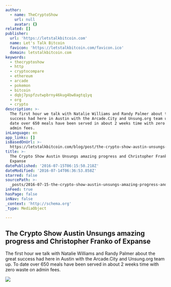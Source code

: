 ```yaml
---
author:
  - name: TheCryptoShow
    url: null
    avatar: {}
related: []
publisher:
  url: 'https://letstalkbitcoin.com'
  name: Let's Talk Bitcoin
  favicon: 'https://letstalkbitcoin.com/favicon.ico'
  domain: letstalkbitcoin.com
keywords:
  - thecryptoshow
  - http
  - cryptocompare
  - ethereum
  - arcade
  - pokemon
  - bitcoin
  - dqbj7pspfzutwpbrny46kug4bw8agtq1yq
  - org
  - crypto
description: >-
  The first hour we talk with Natalie Williams and Randy Palmer about the great
  success had here in Austin with the Arcade.City and Unsung.org team up. To
  date over 650 meals have been served in about 2 weeks time with zero waste on
  admin fees.
inLanguage: en
app_links: []
isBasedOnUrl: >-
  https://letstalkbitcoin.com/blog/post/the-crypto-show-austin-unsungs-amazing-progress-and-christopher-franko-of-expanse
title: >-
  The Crypto Show Austin Unsungs amazing progress and Christopher Franko of
  Expanse
datePublished: '2016-07-15T06:15:50.218Z'
dateModified: '2016-07-14T06:36:53.858Z'
starred: false
sourcePath: >-
  _posts/2016-07-15-the-crypto-show-austin-unsungs-amazing-progress-and-christop.md
inFeed: true
hasPage: false
inNav: false
_context: 'http://schema.org'
_type: MediaObject

---
```

<article style=""><h1>The Crypto Show Austin Unsungs amazing progress and Christopher Franko of Expanse</h1><p>The first hour we talk with Natalie Williams and Randy Palmer about the great success had here in Austin with the Arcade.City and Unsung.org team up. To date over 650 meals have been served in about 2 weeks time with zero waste on admin fees.</p><img src="https://letstalkbitcoin.com/files/blogs/1862-8a0355da0155b321a78ac503a97404d26f70acb082116752ffd8cf07864aca4e.jpg" /></article>